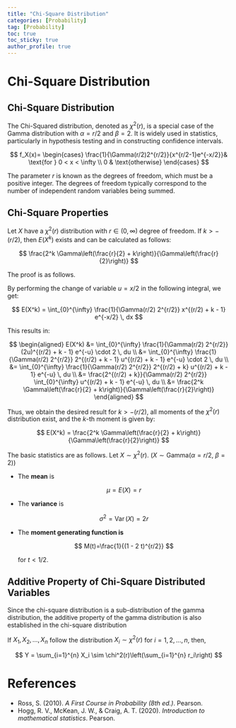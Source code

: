 ```yaml
---
title: "Chi-Square Distribution"
categories: [Probability]
tag: [Probability]
toc: true
toc_sticky: true
author_profile: true
---
```


# Chi-Square Distribution

## Chi-Square Distribution

The Chi-Squared distribution, denoted as $\chi^2(r)$, is a special case of the Gamma distribution with $\alpha = r/2$ and $\beta = 2$. It is widely used in statistics, particularly in hypothesis testing and in constructing confidence intervals.

$$
f_X(x)=
\begin{cases}
\frac{1}{\Gamma(r/2)2^{r/2}}{x^{r/2-1}e^{-x/2}}& \text{for } 0 < x < \infty \\
0 & \text{otherwise}
\end{cases}
$$

The parameter $r$ is known as the degrees of freedom, which must be a positive integer. The degrees of freedom typically correspond to the number of independent random variables being summed.

## Chi-Square Properties

Let $X$ have a $\chi^2(r)$ distribution with $r\in(0,\infty)$ degree of freedom. If $k > -(r/2)$, then $E(X^k)$ exists and can be calculated as follows:

$$
\frac{2^k \Gamma\left(\frac{r}{2} + k\right)}{\Gamma\left(\frac{r}{2}\right)}
$$

The proof is as follows.

By performing the change of variable $u = x/2$ in the following integral, we get:

$$
E(X^k) = \int_{0}^{\infty} \frac{1}{\Gamma(r/2) 2^{r/2}} x^{(r/2) + k - 1} e^{-x/2} \, dx
$$

This results in:

$$
\begin{aligned}
E(X^k) &= \int_{0}^{\infty} \frac{1}{\Gamma(r/2) 2^{r/2}} (2u)^{(r/2) + k - 1} e^{-u} \cdot 2 \, du \\
&= \int_{0}^{\infty} \frac{1}{\Gamma(r/2) 2^{r/2}} 2^{(r/2) + k - 1} u^{(r/2) + k - 1} e^{-u} \cdot 2 \, du \\
&= \int_{0}^{\infty} \frac{1}{\Gamma(r/2) 2^{r/2}} 2^{(r/2) + k} u^{(r/2) + k - 1} e^{-u} \, du \\
&= \frac{2^{(r/2) + k}}{\Gamma(r/2) 2^{r/2}} \int_{0}^{\infty} u^{(r/2) + k - 1} e^{-u} \, du \\
&= \frac{2^k \Gamma\left(\frac{r}{2} + k\right)}{\Gamma\left(\frac{r}{2}\right)}
\end{aligned}
$$

Thus, we obtain the desired result for $k > -(r/2)$,  all moments of the $\chi^2(r)$ distribution exist, and the $k$-th moment is given by:

$$
E(X^k) = \frac{2^k \Gamma\left(\frac{r}{2} + k\right)}{\Gamma\left(\frac{r}{2}\right)}
$$

The basic statistics are as follows.
Let $X\sim \chi^2(r)$. ($X \sim \text{Gamma}(\alpha=r/2,\ \beta=2)$)

- The **mean** is  
  
  $$
  \mu = E(X) = r
  $$

- The **variance** is 
  
  $$
  \sigma^2 = \operatorname{Var}(X) = 2r
  $$

- The **moment generating function is** 
  
  $$
  M(t)=\frac{1}{(1 - 2 t)^{r/2}}
  $$
  
  for $t <1/2$.

## Additive Property of Chi-Square Distributed Variables

Since the chi-square distribution is a sub-distribution of the gamma distribution, the additive property of the gamma distribution is also established in the chi-square distribution

If $X_1, X_2, \ldots, X_n$ follow the distribution $X_i\sim \chi^2(r)$ for $i=1,2,\ldots,n$, then,

$$
Y = \sum_{i=1}^{n} X_i \sim \chi^2(r)\left(\sum_{i=1}^{n} r_i\right)
$$

# References

* Ross, S. (2010). *A First Course in Probability (8th ed.)*. Pearson.
* Hogg, R. V., McKean, J. W., & Craig, A. T. (2020). *Introduction to mathematical statistics*. Pearson. 